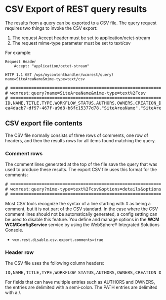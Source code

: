 # CSV Export of REST query results

The results from a query can be exported to a CSV file. The query request requires two things to invoke the CSV export:

1. The request Accept header must be set to application/octet-stream
2. The request mime-type parameter must be set to text/csv

For example:

```
Request Header
    Accept: "application/octet-stream"

HTTP 1.1 GET /wps/mycontenthandler/wcmrest/query?name=SiteAreaName&mime-type=text/csv
```

<pre>
# ============================================================
# wcmrest:query?name=SiteAreaName&mime-type=text%2Fcsv
# ============================================================
ID,NAME,TITLE,TYPE,WORKFLOW_STATUS,AUTHORS,OWNERS,CREATION_DATE,CREATOR,LAST_MODIFIED_DATE,LAST_MODIFIER,LANGUAGE,PATH,PUBLISH_DATE,EXPIRATION_DATE,GENERAL_DATE_ONE,GENERAL_DATE_TWO
ea4dacb7-df97-467f-a9d8-b6fc15377d78,"SiteAreaName","SiteAreaTitle",Site Area,DRAFT,"uid=wpsadmin,o=defaultWIMFileBasedRealm;uid=admin2,o=defaultWIMFileBasedRealm",,"Tue, 23 May 2023 20:47:07.279Z","uid=wpsadmin,o=defaultWIMFileBasedRealm","Thu, 01 Jun 2023 14:11:10.689Z","uid=wpsadmin,o=defaultWIMFileBasedRealm","en","TestLibrary4831061","Mon, 22 May 2023 14:05:03.000Z","Wed, 09 Jun 2088 00:00:00.000Z","Thu, 04 Jul 1776 04:00:00.000Z","Wed, 31 May 2023 17:00:00.000Z"
</pre>


## CSV export file contents

The CSV file normally consists of three rows of comments, one row of headers, and then the results rows for all items found matching the query.

### Comment rows

The comment lines generated at the top of the file save the query that was used to produce these results. The export CSV file uses this format for the comments:

<pre>
# ============================================================
# wcmrest:query?mime-type=text%2Fcsv&options=details&options=item-path&options=workflow&owner=user1&sort=title_ascending%2Cmodified_descending
# ============================================================
</pre>

Most CSV tools recognize the syntax of a line starting with # as being a comment, but it is not part of the CSV standard. In the case where the CSV comment lines should not be automatically generated, a config setting can be used to disable this feature. You define and manage options in the **WCM WCMConfigService** service by using the WebSphere® Integrated Solutions Console.

-   `wcm.rest.disable.csv.export.comments=true`

### Header row

The CSV file uses the following column headers:

<pre>
ID,NAME,TITLE,TYPE,WORKFLOW_STATUS,AUTHORS,OWNERS,CREATION_DATE,CREATOR,LAST_MODIFIED_DATE,LAST_MODIFIER,LANGUAGE,PATH,PUBLISH_DATE,EXPIRATION_DATE,GENERAL_DATE_ONE,GENERAL_DATE_TWO
</pre>

For fields that can have multiple entries such as AUTHORS and OWNERS, the entries are delimited with a semi-colon.
The PATH entries are delimited with a /. 